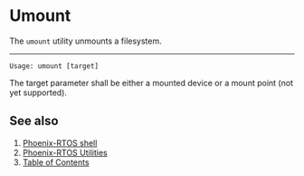 # Umount

The `umount` utility unmounts a filesystem.

---

```text
Usage: umount [target]
```

The target parameter shall be either a mounted device or a mount point (not yet supported).

## See also

1. [Phoenix-RTOS shell](psh.md)
2. [Phoenix-RTOS Utilities](../README.md)
3. [Table of Contents](../../README.md)
